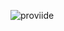![proviide](https://github-readme-stats.vercel.app/api?username=proviide&show_icons=true&theme=radical)
